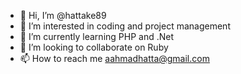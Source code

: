 - 👋 Hi, I’m @hattake89
- 👀 I’m interested in coding and project management
- 🌱 I’m currently learning PHP and .Net
- 💞️ I’m looking to collaborate on Ruby
- 📫 How to reach me aahmadhatta@gmail.com

<!---
hattake89/hattake89 is a ✨ special ✨ repository because its `README.md` (this file) appears on your GitHub profile.
You can click the Preview link to take a look at your changes.
--->
